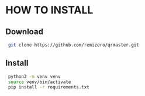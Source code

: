 # HOW TO INSTALL

## Download
```bash
 git clone https://github.com/remizero/qrmaster.git
```

## Install
```bash
 python3 -m venv venv
 source venv/bin/activate
 pip install -r requirements.txt
```



